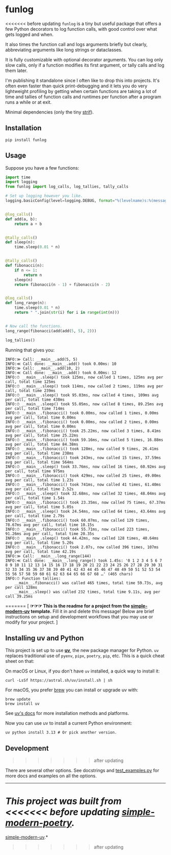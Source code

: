 # funlog

<<<<<<< before updating
`funlog` is a tiny but useful package that offers a few Python decorators to log
function calls, with good control over what gets logged and when.

It also times the function call and logs arguments briefly but clearly, abbreviating
arguments like long strings or dataclasses.

It is fully customizable with optional decorator arguments.
You can log only slow calls, only if a function modifies its first argument, or tally
calls and log them later.

I'm publishing it standalone since I often like to drop this into projects.
It's often even faster than quick print-debugging and it lets you do very lightweight
profiling by getting when certain functions are taking a lot of time and tallies of
function calls and runtimes per function after a program runs a while or at exit.

Minimal dependencies (only the tiny [strif](https://github.com/jlevy/strif)).

## Installation

```shell
pip install funlog
```

## Usage

Suppose you have a few functions:

```python
import time
import logging
from funlog import log_calls, log_tallies, tally_calls

# Set up logging however you like.
logging.basicConfig(level=logging.DEBUG, format="%(levelname)s:%(message)s", force=True)


@log_calls()
def add(a, b):
    return a + b


@tally_calls()
def sleep(n):
    time.sleep(0.01 * n)


@tally_calls()
def fibonacci(n):
    if n <= 1:
        return n
    sleep(n)
    return fibonacci(n - 1) + fibonacci(n - 2)


@log_calls()
def long_range(n):
    time.sleep(0.01 * n)
    return " ".join(str(i) for i in range(int(n)))


# Now call the functions.
long_range(fibonacci(add(add(5, 5), 2)))

log_tallies()
```

Running that gives you:

```
INFO:≫ Call: __main__.add(5, 5)
INFO:≪ Call done: __main__.add() took 0.00ms: 10
INFO:≫ Call: __main__.add(10, 2)
INFO:≪ Call done: __main__.add() took 0.00ms: 12
INFO:⏱ __main__.sleep() took 125ms, now called 1 times, 125ms avg per call, total time 125ms
INFO:⏱ __main__.sleep() took 114ms, now called 2 times, 119ms avg per call, total time 239ms
INFO:⏱ __main__.sleep() took 95.03ms, now called 4 times, 109ms avg per call, total time 438ms
INFO:⏱ __main__.sleep() took 55.05ms, now called 8 times, 89.25ms avg per call, total time 714ms
INFO:⏱ __main__.fibonacci() took 0.00ms, now called 1 times, 0.00ms avg per call, total time 0.00ms
INFO:⏱ __main__.fibonacci() took 0.00ms, now called 2 times, 0.00ms avg per call, total time 0.00ms
INFO:⏱ __main__.fibonacci() took 25.22ms, now called 3 times, 8.41ms avg per call, total time 25.22ms
INFO:⏱ __main__.fibonacci() took 59.16ms, now called 5 times, 16.88ms avg per call, total time 84.38ms
INFO:⏱ __main__.fibonacci() took 128ms, now called 9 times, 26.41ms avg per call, total time 238ms
INFO:⏱ __main__.fibonacci() took 243ms, now called 15 times, 37.59ms avg per call, total time 564ms
INFO:⏱ __main__.sleep() took 33.76ms, now called 16 times, 60.92ms avg per call, total time 975ms
INFO:⏱ __main__.fibonacci() took 429ms, now called 25 times, 49.00ms avg per call, total time 1.23s
INFO:⏱ __main__.fibonacci() took 741ms, now called 41 times, 61.40ms avg per call, total time 2.52s
INFO:⏱ __main__.sleep() took 32.68ms, now called 32 times, 48.04ms avg per call, total time 1.54s
INFO:⏱ __main__.fibonacci() took 23.35ms, now called 75 times, 67.37ms avg per call, total time 5.05s
INFO:⏱ __main__.sleep() took 24.54ms, now called 64 times, 43.64ms avg per call, total time 2.79s
INFO:⏱ __main__.fibonacci() took 60.07ms, now called 129 times, 78.67ms avg per call, total time 10.15s
INFO:⏱ __main__.fibonacci() took 55.71ms, now called 223 times, 91.26ms avg per call, total time 20.35s
INFO:⏱ __main__.sleep() took 44.42ms, now called 128 times, 40.64ms avg per call, total time 5.20s
INFO:⏱ __main__.fibonacci() took 2.07s, now called 396 times, 107ms avg per call, total time 42.19s
INFO:≫ Call: __main__.long_range(144)
INFO:≪ Call done: __main__.long_range() took 1.45s: '0 1 2 3 4 5 6 7 8 9 10 11 12 13 14 15 16 17 18 19 20 21 22 23 24 25 26 27 28 29 30 31 32 33 34 35 36 37 38 39 40 41 42 43 44 45 46 47 48 49 50 51 52 53 54 55 56 57 58 59 60 61 62 63 64 65 66 67 68 …' (465 chars)
INFO:⏱ Function tallies:
    __main__.fibonacci() was called 465 times, total time 59.73s, avg per call 128ms
    __main__.sleep() was called 232 times, total time 9.11s, avg per call 39.25ms
```
=======
\[ **☞☞☞ This is the readme for a project from the
[simple-modern-uv](https://github.com/jlevy/simple-modern-uv) template.** Fill it in and
delete this message!
Below are brief instructions on setup and development workflows that you may use or
modify for your project.
\]

## Installing uv and Python

This project is set up to use [**uv**](https://docs.astral.sh/uv/), the new package
manager for Python. `uv` replaces traditional use of `pyenv`, `pipx`, `poetry`, `pip`,
etc. This is a quick cheat sheet on that:

On macOS or Linux, if you don't have `uv` installed, a quick way to install it:

```shell
curl -LsSf https://astral.sh/uv/install.sh | sh
```

For macOS, you prefer [brew](https://brew.sh/) you can install or upgrade uv with:

```shell
brew update
brew install uv
```

See [uv's docs](https://docs.astral.sh/uv/getting-started/installation/) for more
installation methods and platforms.

Now you can use uv to install a current Python environment:

```shell
uv python install 3.13 # Or pick another version.
```

## Development
>>>>>>> after updating

There are several other options.
See docstrings and [test_examples.py](tests/test_examples.py) for more docs and examples
on all the options.

* * *

*This project was built from
<<<<<<< before updating
[simple-modern-poetry](https://github.com/jlevy/simple-modern-poetry).*
=======
[simple-modern-uv](https://github.com/jlevy/simple-modern-uv).*
>>>>>>> after updating
